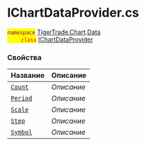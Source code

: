
# IChartDataProvider.cs
<mark style="color:purple;">`namespace`</mark> [TigerTrade.Chart](../../../TigerTrade.Chart.md).[Data](../../../TigerTrade.Chart/Data.md)  
<mark style="color:red;">&nbsp;&nbsp;&nbsp;&nbsp;&nbsp;&nbsp;&nbsp;&nbsp;`class`</mark> [IChartDataProvider](../IChartDataProvider.cs.md)

### Свойства
| Название | Описание |
| --- | --- |
| [`Count`](./Свойства/Count.md) | *Описание* |
| [`Period`](./Свойства/Period.md) | *Описание* |
| [`Scale`](./Свойства/Scale.md) | *Описание* |
| [`Step`](./Свойства/Step.md) | *Описание* |
| [`Symbol`](./Свойства/Symbol.md) | *Описание* |
